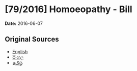 # [79/2016] Homoeopathy - Bill

**Date:** 2016-06-07

## Original Sources

- [English](https://documents.gov.lk/view/bills/2016/6/79-2016_E.pdf)
- [සිංහල](https://documents.gov.lk/view/bills/2016/6/79-2016_S.pdf)
- [தமிழ்](https://documents.gov.lk/view/bills/2016/6/79-2016_T.pdf)
